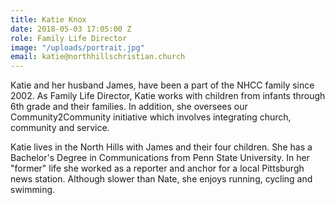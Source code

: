 ```yaml
---
title: Katie Knox
date: 2018-05-03 17:05:00 Z
role: Family Life Director
image: "/uploads/portrait.jpg"
email: katie@northhillschristian.church
---
```


Katie and her husband James, have been a part of the NHCC family since 2002.  As Family Life Director, Katie works with children from infants through 6th grade and their families. In addition, she oversees our Community2Community initiative which involves integrating church, community and service. 

Katie lives in the North Hills with James and their four children.  She has a Bachelor's Degree in Communications from Penn State University.  In her "former" life she worked as a reporter and anchor for a local Pittsburgh news station. Although slower than Nate, she enjoys running, cycling and swimming.